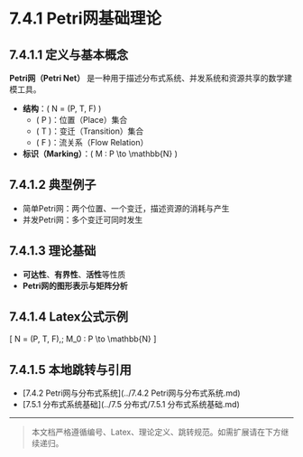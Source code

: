 # 7.4.1 Petri网基础理论

## 7.4.1.1 定义与基本概念

**Petri网（Petri Net）** 是一种用于描述分布式系统、并发系统和资源共享的数学建模工具。

- **结构**：\( N = (P, T, F) \)
  - \( P \)：位置（Place）集合
  - \( T \)：变迁（Transition）集合
  - \( F \)：流关系（Flow Relation）
- **标识（Marking）**：\( M : P \to \mathbb{N} \)

## 7.4.1.2 典型例子

- 简单Petri网：两个位置、一个变迁，描述资源的消耗与产生
- 并发Petri网：多个变迁可同时发生

## 7.4.1.3 理论基础

- **可达性**、**有界性**、**活性**等性质
- **Petri网的图形表示与矩阵分析**

## 7.4.1.4 Latex公式示例

\[
N = (P, T, F),\; M_0 : P \to \mathbb{N}
\]

## 7.4.1.5 本地跳转与引用

- [7.4.2 Petri网与分布式系统](../7.4.2 Petri网与分布式系统.md)
- [7.5.1 分布式系统基础](../7.5 分布式/7.5.1 分布式系统基础.md)

---

> 本文档严格遵循编号、Latex、理论定义、跳转规范。如需扩展请在下方继续递归。
